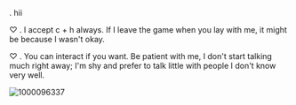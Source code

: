 . hii

♡ . I accept c + h always. If I leave the game when you lay with me, it might be because I wasn't okay.

♡ . You can interact if you want. Be patient with me, I don't start talking much right away; I'm shy and prefer to talk little with people I don't know very well. 

![1000096337](https://github.com/user-attachments/assets/d45a8768-4c01-45a0-9aa4-b62aac5e6790)
